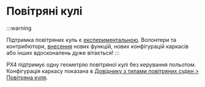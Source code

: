 # Повітряні кулі

<LinkedBadge type="warning" text="Experimental" url="../airframes/#experimental-vehicles"/>

:::warning

Підтримка повітряних куль є [експериментальною](../airframes/README.md#experimental-vehicles). Волонтери та контрибютори, [внесення](../contribute/README.md) нових функцій, нових конфігурацій каркасів або інших вдосконалень дуже вітається!
:::


PX4 підтримує одну геометрію повітряної кулі без керування польотом. Конфігурація каркасу показана в [Довіднику з типами повітряних суден > Повітряна куля](../airframes/airframe_reference.md#balloon).
